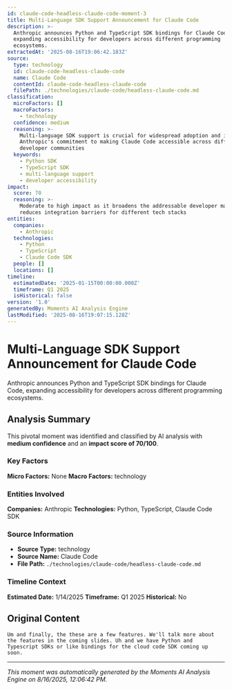 ```yaml
---
id: claude-code-headless-claude-code-moment-3
title: Multi-Language SDK Support Announcement for Claude Code
description: >-
  Anthropic announces Python and TypeScript SDK bindings for Claude Code,
  expanding accessibility for developers across different programming
  ecosystems.
extractedAt: '2025-08-16T19:06:42.183Z'
source:
  type: technology
  id: claude-code-headless-claude-code
  name: Claude Code
  contentId: claude-code-headless-claude-code
  filePath: ./technologies/claude-code/headless-claude-code.md
classification:
  microFactors: []
  macroFactors:
    - technology
  confidence: medium
  reasoning: >-
    Multi-language SDK support is crucial for widespread adoption and indicates
    Anthropic's commitment to making Claude Code accessible across different
    developer communities
  keywords:
    - Python SDK
    - TypeScript SDK
    - multi-language support
    - developer accessibility
impact:
  score: 70
  reasoning: >-
    Moderate to high impact as it broadens the addressable developer market and
    reduces integration barriers for different tech stacks
entities:
  companies:
    - Anthropic
  technologies:
    - Python
    - TypeScript
    - Claude Code SDK
  people: []
  locations: []
timeline:
  estimatedDate: '2025-01-15T00:00:00.000Z'
  timeframe: Q1 2025
  isHistorical: false
version: '1.0'
generatedBy: Moments AI Analysis Engine
lastModified: '2025-08-16T19:07:15.128Z'
---
```

# Multi-Language SDK Support Announcement for Claude Code

Anthropic announces Python and TypeScript SDK bindings for Claude Code, expanding accessibility for developers across different programming ecosystems.

## Analysis Summary

This pivotal moment was identified and classified by AI analysis with **medium confidence** and an **impact score of 70/100**.

### Key Factors

**Micro Factors:** None
**Macro Factors:** technology

### Entities Involved

**Companies:** Anthropic
**Technologies:** Python, TypeScript, Claude Code SDK



### Source Information

- **Source Type:** technology
- **Source Name:** Claude Code
- **File Path:** `./technologies/claude-code/headless-claude-code.md`

### Timeline Context

**Estimated Date:** 1/14/2025
**Timeframe:** Q1 2025
**Historical:** No

## Original Content

```
Um and finally, the these are a few features. We'll talk more about the features in the coming slides. Uh and we have Python and Typescript SDKs or like bindings for the cloud code SDK coming up soon.
```

---

*This moment was automatically generated by the Moments AI Analysis Engine on 8/16/2025, 12:06:42 PM.*
